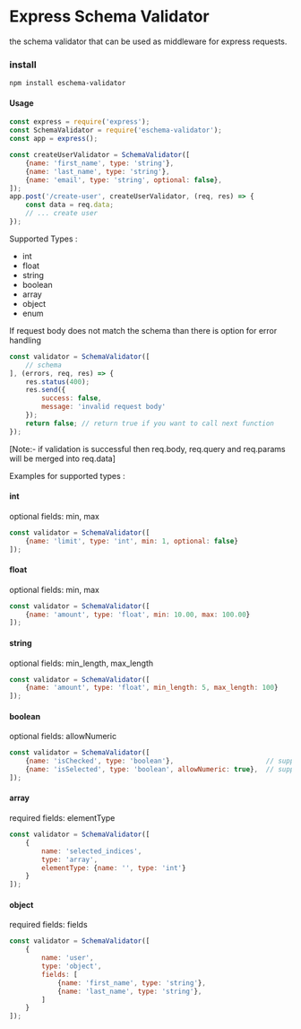 # Express Schema Validator
the schema validator that can be used as middleware for express requests.

### install
```shell
npm install eschema-validator
```

#### Usage
```javascript
const express = require('express');
const SchemaValidator = require('eschema-validator');
const app = express();

const createUserValidator = SchemaValidator([
    {name: 'first_name', type: 'string'},
    {name: 'last_name', type: 'string'},
    {name: 'email', type: 'string', optional: false},
]);
app.post('/create-user', createUserValidator, (req, res) => {
    const data = req.data;
    // ... create user
});
```

Supported Types :
* int
* float
* string
* boolean
* array
* object
* enum

If request body does not match the schema than there is option for error handling
```javascript
const validator = SchemaValidator([
    // schema
], (errors, req, res) => {
    res.status(400);
    res.send({
        success: false,
        message: 'invalid request body'
    });
    return false; // return true if you want to call next function
});
```

[Note:- if validation is successful then req.body, req.query and req.params will be merged into req.data]



Examples for supported types :

#### int
optional fields: min, max
```javascript
const validator = SchemaValidator([
    {name: 'limit', type: 'int', min: 1, optional: false}
]);
```

#### float
optional fields: min, max
```javascript
const validator = SchemaValidator([
    {name: 'amount', type: 'float', min: 10.00, max: 100.00}
]);
```

#### string
optional fields: min_length, max_length
```javascript
const validator = SchemaValidator([
    {name: 'amount', type: 'float', min_length: 5, max_length: 100}
]);
```

#### boolean
optional fields: allowNumeric
```javascript
const validator = SchemaValidator([
    {name: 'isChecked', type: 'boolean'},                       // supported values 'true', 'false', true, false
    {name: 'isSelected', type: 'boolean', allowNumeric: true},  // supported values 'true', 'false', true, false, '1', '0', 1, 0, 
]);
```

#### array
required fields: elementType
```javascript
const validator = SchemaValidator([
    {
        name: 'selected_indices',
        type: 'array',
        elementType: {name: '', type: 'int'}
    }
]);
```

#### object
required fields: fields
```javascript
const validator = SchemaValidator([
    {
        name: 'user',
        type: 'object',
        fields: [
            {name: 'first_name', type: 'string'},
            {name: 'last_name', type: 'string'},
        ]
    }
]);
```
